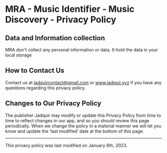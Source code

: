 # MRA - Music Identifier - Music Discovery - Privacy Policy 

## Data and Information collection
MRA don't collect any personal information or data.
It hold the data in your local storage


## How to Contact Us 

Contact us at jadquircontact@gmail.com or www.jadquir.xyz if you have any questions regarding this privacy policy. 

 

## Changes to Our Privacy Policy 
The publisher Jadquir may modify or update this Privacy Policy from time to time to reflect changes in our app, and so you should review this page periodically. When we change the policy in a material manner we will let you know and update the ‘last modified’ date at the bottom of this page. 

---
This privacy policy was last modified on January 6th, 2023. 
